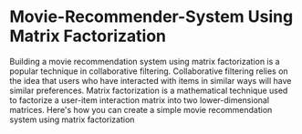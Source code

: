 # Movie-Recommender-System Using Matrix Factorization
Building a movie recommendation system using matrix factorization is a popular technique in collaborative filtering. 
Collaborative filtering relies on the idea that users who have interacted with items in similar ways will have similar preferences. 
Matrix factorization is a mathematical technique used to factorize a user-item interaction matrix into two lower-dimensional matrices. 
Here's how you can create a simple movie recommendation system using matrix factorization

